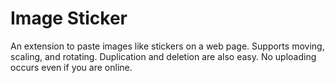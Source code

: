 # Image Sticker

An extension to paste images like stickers on a web page. Supports moving, scaling, and rotating. Duplication and deletion are also easy. No uploading occurs even if you are online.
